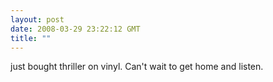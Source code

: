 ```yaml
---
layout: post
date: 2008-03-29 23:22:12 GMT
title: ""
---
```

just bought thriller on vinyl. Can't wait to get home and listen.